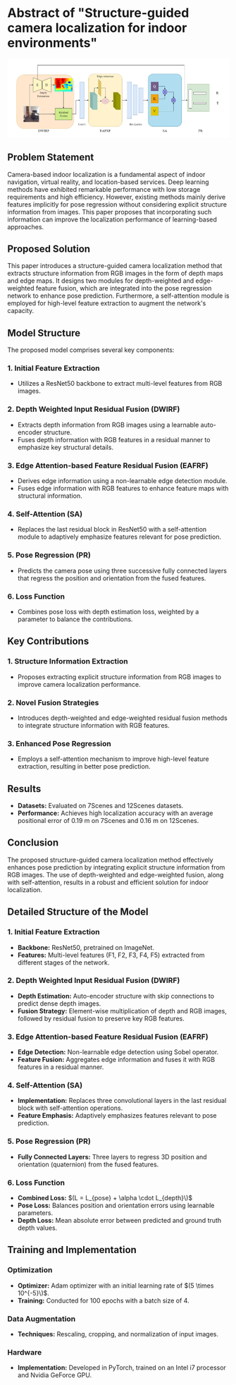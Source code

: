 # Abstract of "Structure-guided camera localization for indoor environments"

![Model Architecture](https://github.com/Husseinhhameed/Transformer-Based-Camera-localization-review/blob/main/images/Structureguided.png)

## Problem Statement

Camera-based indoor localization is a fundamental aspect of indoor navigation, virtual reality, and location-based services. Deep learning methods have exhibited remarkable performance with low storage requirements and high efficiency. However, existing methods mainly derive features implicitly for pose regression without considering explicit structure information from images. This paper proposes that incorporating such information can improve the localization performance of learning-based approaches.

## Proposed Solution

This paper introduces a structure-guided camera localization method that extracts structure information from RGB images in the form of depth maps and edge maps. It designs two modules for depth-weighted and edge-weighted feature fusion, which are integrated into the pose regression network to enhance pose prediction. Furthermore, a self-attention module is employed for high-level feature extraction to augment the network's capacity.

## Model Structure

The proposed model comprises several key components:

### 1. Initial Feature Extraction

- Utilizes a ResNet50 backbone to extract multi-level features from RGB images.

### 2. Depth Weighted Input Residual Fusion (DWIRF)

- Extracts depth information from RGB images using a learnable auto-encoder structure.
- Fuses depth information with RGB features in a residual manner to emphasize key structural details.

### 3. Edge Attention-based Feature Residual Fusion (EAFRF)

- Derives edge information using a non-learnable edge detection module.
- Fuses edge information with RGB features to enhance feature maps with structural information.

### 4. Self-Attention (SA)

- Replaces the last residual block in ResNet50 with a self-attention module to adaptively emphasize features relevant for pose prediction.

### 5. Pose Regression (PR)

- Predicts the camera pose using three successive fully connected layers that regress the position and orientation from the fused features.

### 6. Loss Function

- Combines pose loss with depth estimation loss, weighted by a parameter to balance the contributions.

## Key Contributions

### 1. Structure Information Extraction

- Proposes extracting explicit structure information from RGB images to improve camera localization performance.

### 2. Novel Fusion Strategies

- Introduces depth-weighted and edge-weighted residual fusion methods to integrate structure information with RGB features.

### 3. Enhanced Pose Regression

- Employs a self-attention mechanism to improve high-level feature extraction, resulting in better pose prediction.

## Results

- **Datasets:** Evaluated on 7Scenes and 12Scenes datasets.
- **Performance:** Achieves high localization accuracy with an average positional error of 0.19 m on 7Scenes and 0.16 m on 12Scenes.

## Conclusion

The proposed structure-guided camera localization method effectively enhances pose prediction by integrating explicit structure information from RGB images. The use of depth-weighted and edge-weighted fusion, along with self-attention, results in a robust and efficient solution for indoor localization.

## Detailed Structure of the Model

### 1. Initial Feature Extraction

- **Backbone:** ResNet50, pretrained on ImageNet.
- **Features:** Multi-level features (F1, F2, F3, F4, F5) extracted from different stages of the network.

### 2. Depth Weighted Input Residual Fusion (DWIRF)

- **Depth Estimation:** Auto-encoder structure with skip connections to predict dense depth images.
- **Fusion Strategy:** Element-wise multiplication of depth and RGB images, followed by residual fusion to preserve key RGB features.

### 3. Edge Attention-based Feature Residual Fusion (EAFRF)

- **Edge Detection:** Non-learnable edge detection using Sobel operator.
- **Feature Fusion:** Aggregates edge information and fuses it with RGB features in a residual manner.

### 4. Self-Attention (SA)

- **Implementation:** Replaces three convolutional layers in the last residual block with self-attention operations.
- **Feature Emphasis:** Adaptively emphasizes features relevant to pose prediction.

### 5. Pose Regression (PR)

- **Fully Connected Layers:** Three layers to regress 3D position and orientation (quaternion) from the fused features.

### 6. Loss Function

- **Combined Loss:** $(L = L_{pose} + \alpha \cdot L_{depth}\)$
- **Pose Loss:** Balances position and orientation errors using learnable parameters.
- **Depth Loss:** Mean absolute error between predicted and ground truth depth values.

## Training and Implementation

### Optimization

- **Optimizer:** Adam optimizer with an initial learning rate of $(5 \times 10^{-5}\)$.
- **Training:** Conducted for 100 epochs with a batch size of 4.

### Data Augmentation

- **Techniques:** Rescaling, cropping, and normalization of input images.

### Hardware

- **Implementation:** Developed in PyTorch, trained on an Intel i7 processor and Nvidia GeForce GPU.

